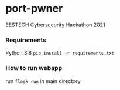 # port-pwner
EESTECH Cybersecurity Hackathon 2021

### Requirements
Python 3.8
`pip install -r requirements.txt`

### How to run webapp
run `flask run` in main directory
